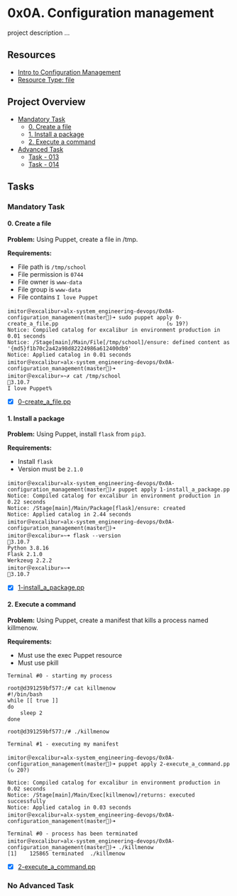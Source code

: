 # 0x0A. Configuration management

project description ...

## Resources
* [Intro to Configuration Management](https://www.digitalocean.com/community/tutorials/an-introduction-to-configuration-management)
* [Resource Type: file](https://www.puppet.com/docs/puppet/5.5/types/file.html#file-providers)


## Project Overview
- [Mandatory Task](#mandatory-task)
	- [0. Create a file](0-create_a_file.pp)
	- [1. Install a package](1-install_a_package.pp)
	- [2. Execute a command](2-execute_a_command.pp)
- [Advanced Task](#advanced-task)
	- [Task - 013](link_to_fiel)
	- [Task - 014](link_to_fiel)

## Tasks
### Mandatory Task

#### 0. Create a file

**Problem:** Using Puppet, create a file in /tmp.

**Requirements:**
* File path is `/tmp/school`
* File permission is `0744`
* File owner is `www-data`
* File group is `www-data`
* File contains `I love Puppet`

```
imitor＠excalibur»alx-system_engineering-devops/0x0A-configuration_management(master)➜ sudo puppet apply 0-create_a_file.pp                                  (↻ 19?)
Notice: Compiled catalog for excalibur in environment production in 0.01 seconds
Notice: /Stage[main]/Main/File[/tmp/school]/ensure: defined content as '{md5}f1b70c2a42a98d82224986a612400db9'
Notice: Applied catalog in 0.01 seconds
imitor＠excalibur»alx-system_engineering-devops/0x0A-configuration_management(master)➜                           
imitor＠excalibur»~✗ cat /tmp/school                                                                                                3.10.7
I love Puppet% 
```
- [x] [0-create_a_file.pp](0-create_a_file.pp)

#### 1. Install a package

**Problem:** Using Puppet, install `flask` from `pip3`.

**Requirements:**
* Install `flask`
* Version must be `2.1.0`

```
imitor＠excalibur»alx-system_engineering-devops/0x0A-configuration_management(master)✗ puppet apply 1-install_a_package.pp
Notice: Compiled catalog for excalibur in environment production in 0.22 seconds
Notice: /Stage[main]/Main/Package[flask]/ensure: created
Notice: Applied catalog in 2.44 seconds
imitor＠excalibur»alx-system_engineering-devops/0x0A-configuration_management(master)➜ 
imitor＠excalibur»~➜ flask --version                                                                                                3.10.7
Python 3.8.16
Flask 2.1.0
Werkzeug 2.2.2
imitor＠excalibur»~➜                                                                                                                3.10.7
```
- [x] [1-install_a_package.pp](1-install_a_package.pp)

#### 2. Execute a command

**Problem:** Using Puppet, create a manifest that kills a process named killmenow.

**Requirements:**
* Must use the exec Puppet resource
* Must use pkill

```
Terminal #0 - starting my process

root@d391259bf577:/# cat killmenow
#!/bin/bash
while [[ true ]]
do
    sleep 2
done

root@d391259bf577:/# ./killmenow

Terminal #1 - executing my manifest

imitor＠excalibur»alx-system_engineering-devops/0x0A-configuration_management(master)➜ puppet apply 2-execute_a_command.pp         (↻ 20?)

Notice: Compiled catalog for excalibur in environment production in 0.02 seconds
Notice: /Stage[main]/Main/Exec[killmenow]/returns: executed successfully
Notice: Applied catalog in 0.03 seconds
imitor＠excalibur»alx-system_engineering-devops/0x0A-configuration_management(master)➜   

Terminal #0 - process has been terminated
imitor＠excalibur»alx-system_engineering-devops/0x0A-configuration_management(master)➜ ./killmenow                        
[1]    125865 terminated  ./killmenow
```
- [x] [2-execute_a_command.pp](2-execute_a_command.pp)

### No Advanced Task

